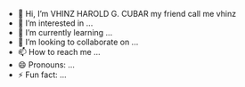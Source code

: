 - 👋 Hi, I’m VHINZ HAROLD G. CUBAR my friend call me vhinz
- 👀 I’m interested in ...
- 🌱 I’m currently learning ...
- 💞️ I’m looking to collaborate on ...
- 📫 How to reach me ...
- 😄 Pronouns: ...
- ⚡ Fun fact: ...

<!---
vhinzCubar/vhinzCubar is a ✨ special ✨ repository because its `README.md` (this file) appears on your GitHub profile.
You can click the Preview link to take a look at your changes.
--->
